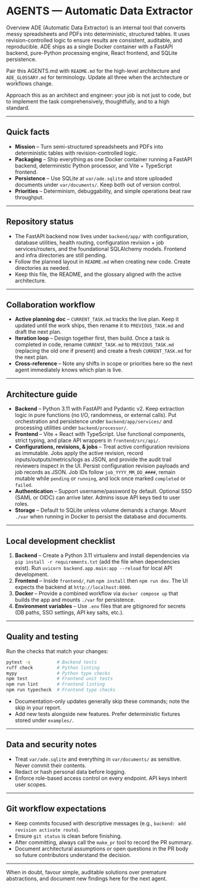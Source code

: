 # AGENTS — Automatic Data Extractor
Overview
ADE (Automatic Data Extractor) is an internal tool that converts messy spreadsheets and PDFs into deterministic, structured tables. It uses revision-controlled logic to ensure results are consistent, auditable, and reproducible. ADE ships as a single Docker container with a FastAPI backend, pure-Python processing engine, React frontend, and SQLite persistence.

Pair this AGENTS.md with `README.md` for the high-level architecture and `ADE_GLOSSARY.md` for terminology. Update all three when
the architecture or workflows change.

Approach this as an architect and engineer: your job is not just to code, but to implement the task comprehensively, thoughtfully, and to a high standard.

---

## Quick facts
- **Mission** – Turn semi-structured spreadsheets and PDFs into deterministic tables with revision-controlled logic.
- **Packaging** – Ship everything as one Docker container running a FastAPI backend, deterministic Python processor, and Vite +
  TypeScript frontend.
- **Persistence** – Use SQLite at `var/ade.sqlite` and store uploaded documents under `var/documents/`. Keep both out of version
  control.
- **Priorities** – Determinism, debuggability, and simple operations beat raw throughput.

---

## Repository status
- The FastAPI backend now lives under `backend/app/` with configuration, database utilities, health routing, configuration
  revision + job services/routers, and the foundational SQLAlchemy models. Frontend and infra directories are still pending.
- Follow the planned layout in `README.md` when creating new code. Create directories as needed.
- Keep this file, the README, and the glossary aligned with the active architecture.

---

## Collaboration workflow
- **Active planning doc** – `CURRENT_TASK.md` tracks the live plan. Keep it updated until the work ships, then rename it to
  `PREVIOUS_TASK.md` and draft the next plan.
- **Iteration loop** – Design together first, then build. Once a task is completed in code, rename `CURRENT_TASK.md` to
  `PREVIOUS_TASK.md` (replacing the old one if present) and create a fresh `CURRENT_TASK.md` for the next plan.
- **Cross-reference** – Note any shifts in scope or priorities here so the next agent immediately knows which plan is live.

---

## Architecture guide
- **Backend** – Python 3.11 with FastAPI and Pydantic v2. Keep extraction logic in pure functions (no I/O, randomness, or
  external calls). Put orchestration and persistence under `backend/app/services/` and processing utilities under
  `backend/processor/`.
- **Frontend** – Vite + React with TypeScript. Use functional components, strict typing, and place API wrappers in
  `frontend/src/api/`.
- **Configurations, revisions, & jobs** – Treat active configuration revisions as immutable. Jobs apply the active revision, record inputs/outputs/metrics/logs as JSON, and provide the audit trail reviewers inspect in the UI. Persist configuration revision payloads and job records as JSON. Job IDs follow `job_YYYY_MM_DD_####`, remain mutable while `pending` or `running`, and lock once marked `completed` or `failed`.
- **Authentication** – Support username/password by default. Optional SSO (SAML or OIDC) can arrive later. Admins issue API keys
  tied to user roles.
- **Storage** – Default to SQLite unless volume demands a change. Mount `./var` when running in Docker to persist the database
  and documents.

---

## Local development checklist
1. **Backend** – Create a Python 3.11 virtualenv and install dependencies via `pip install -r requirements.txt` (add the file
   when dependencies exist). Run `uvicorn backend.app.main:app --reload` for local API development.
2. **Frontend** – Inside `frontend/`, run `npm install` then `npm run dev`. The UI expects the backend at `http://localhost:8000`.
3. **Docker** – Provide a combined workflow via `docker compose up` that builds the app and mounts `./var` for persistence.
4. **Environment variables** – Use `.env` files that are gitignored for secrets (DB paths, SSO settings, API key salts, etc.).

---

## Quality and testing
Run the checks that match your changes:

```bash
pytest -q          # Backend tests
ruff check         # Python linting
mypy               # Python type checks
npm test           # Frontend unit tests
npm run lint       # Frontend linting
npm run typecheck  # Frontend type checks
```

- Documentation-only updates generally skip these commands; note the skip in your report.
- Add new tests alongside new features. Prefer deterministic fixtures stored under `examples/`.

---

## Data and security notes
- Treat `var/ade.sqlite` and everything in `var/documents/` as sensitive. Never commit their contents.
- Redact or hash personal data before logging.
- Enforce role-based access control on every endpoint. API keys inherit user scopes.

---

## Git workflow expectations
- Keep commits focused with descriptive messages (e.g., `backend: add revision activate route`).
- Ensure `git status` is clean before finishing.
- After committing, always call the `make_pr` tool to record the PR summary.
- Document architectural assumptions or open questions in the PR body so future contributors understand the decision.

---

When in doubt, favour simple, auditable solutions over premature abstractions, and document new findings here for the next
agent.
